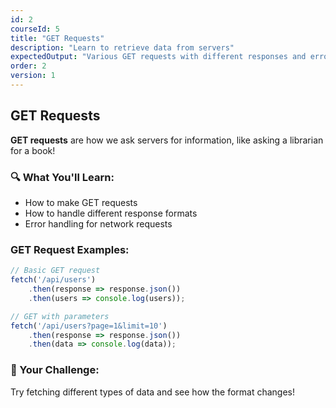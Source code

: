 ```yaml
---
id: 2
courseId: 5
title: "GET Requests"
description: "Learn to retrieve data from servers"
expectedOutput: "Various GET requests with different responses and error handling"
order: 2
version: 1
---
```


## GET Requests

**GET requests** are how we ask servers for information, like asking a librarian for a book!

### 🔍 What You'll Learn:

- How to make GET requests
- How to handle different response formats
- Error handling for network requests

### GET Request Examples:

```javascript
// Basic GET request
fetch('/api/users')
    .then(response => response.json())
    .then(users => console.log(users));

// GET with parameters
fetch('/api/users?page=1&limit=10')
    .then(response => response.json())
    .then(data => console.log(data));
```

### 🌟 Your Challenge:

Try fetching different types of data and see how the format changes!